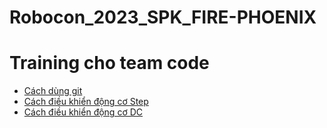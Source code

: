 # Robocon_2023_SPK_FIRE-PHOENIX
# Training cho team code
- [Cách dùng git](/Notebooks/Use_Git.txt)
- [Cách điều khiển động cơ Step](/Notebooks/STEP_MOTOR)
- [Cách điều khiển động cơ DC](/Notebooks/DC_MOTOR)